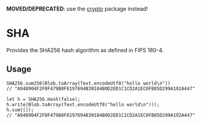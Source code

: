 **MOVED/DEPRECATED**: use the [crypto](https://github.com/aviate-labs/crypto.mo) package instead!

# SHA

Provides the SHA256 hash algorithm as defined in FIPS 180-4.

## Usage

```motoko
SHA256.sum256(Blob.toArray(Text.encodeUtf8("hello world\n"))
// "A948904F2F0F479B8F8197694B30184B0D2ED1C1CD2A1EC0FB85D299A192A447"

let h = SHA256.Hash(false);
h.write(Blob.toArray(Text.encodeUtf8("hello world\n")));
h.sum([]);
// "A948904F2F0F479B8F8197694B30184B0D2ED1C1CD2A1EC0FB85D299A192A447"
```
